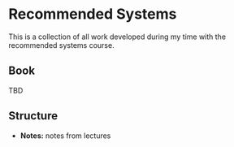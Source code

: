 # Recommended Systems

This is a collection of all work developed during my time with the recommended systems course.

## Book

TBD

## Structure

- **Notes:** notes from lectures
